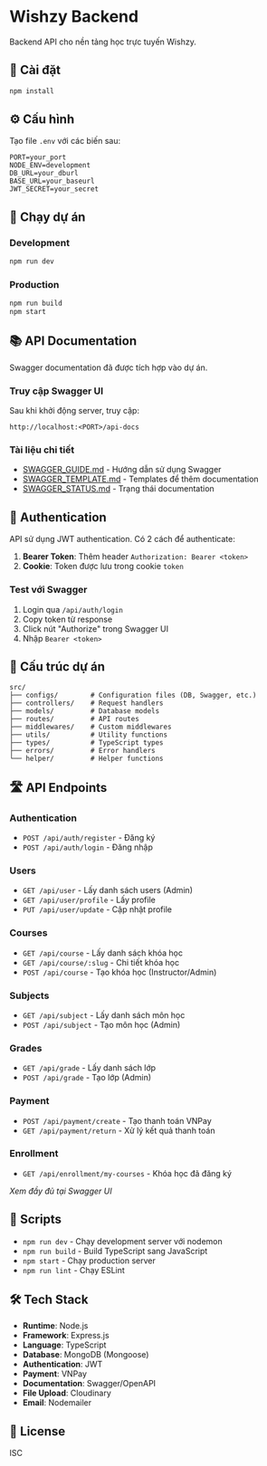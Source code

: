 # Wishzy Backend

Backend API cho nền tảng học trực tuyến Wishzy.

## 🚀 Cài đặt

```bash
npm install
```

## ⚙️ Cấu hình

Tạo file `.env` với các biến sau:

```env
PORT=your_port
NODE_ENV=development
DB_URL=your_dburl
BASE_URL=your_baseurl
JWT_SECRET=your_secret
```

## 🏃 Chạy dự án

### Development
```bash
npm run dev
```

### Production
```bash
npm run build
npm start
```

## 📚 API Documentation

Swagger documentation đã được tích hợp vào dự án.

### Truy cập Swagger UI
Sau khi khởi động server, truy cập:
```
http://localhost:<PORT>/api-docs
```

### Tài liệu chi tiết
- [SWAGGER_GUIDE.md](./SWAGGER_GUIDE.md) - Hướng dẫn sử dụng Swagger
- [SWAGGER_TEMPLATE.md](./SWAGGER_TEMPLATE.md) - Templates để thêm documentation
- [SWAGGER_STATUS.md](./SWAGGER_STATUS.md) - Trạng thái documentation

## 🔑 Authentication

API sử dụng JWT authentication. Có 2 cách để authenticate:

1. **Bearer Token**: Thêm header `Authorization: Bearer <token>`
2. **Cookie**: Token được lưu trong cookie `token`

### Test với Swagger
1. Login qua `/api/auth/login`
2. Copy token từ response
3. Click nút "Authorize" trong Swagger UI
4. Nhập `Bearer <token>`

## 📁 Cấu trúc dự án

```
src/
├── configs/        # Configuration files (DB, Swagger, etc.)
├── controllers/    # Request handlers
├── models/         # Database models
├── routes/         # API routes
├── middlewares/    # Custom middlewares
├── utils/          # Utility functions
├── types/          # TypeScript types
├── errors/         # Error handlers
└── helper/         # Helper functions
```

## 🛣️ API Endpoints

### Authentication
- `POST /api/auth/register` - Đăng ký
- `POST /api/auth/login` - Đăng nhập

### Users
- `GET /api/user` - Lấy danh sách users (Admin)
- `GET /api/user/profile` - Lấy profile
- `PUT /api/user/update` - Cập nhật profile

### Courses
- `GET /api/course` - Lấy danh sách khóa học
- `GET /api/course/:slug` - Chi tiết khóa học
- `POST /api/course` - Tạo khóa học (Instructor/Admin)

### Subjects
- `GET /api/subject` - Lấy danh sách môn học
- `POST /api/subject` - Tạo môn học (Admin)

### Grades
- `GET /api/grade` - Lấy danh sách lớp
- `POST /api/grade` - Tạo lớp (Admin)

### Payment
- `POST /api/payment/create` - Tạo thanh toán VNPay
- `GET /api/payment/return` - Xử lý kết quả thanh toán

### Enrollment
- `GET /api/enrollment/my-courses` - Khóa học đã đăng ký

*Xem đầy đủ tại Swagger UI*

## 🔧 Scripts

- `npm run dev` - Chạy development server với nodemon
- `npm run build` - Build TypeScript sang JavaScript
- `npm start` - Chạy production server
- `npm run lint` - Chạy ESLint

## 🛠️ Tech Stack

- **Runtime**: Node.js
- **Framework**: Express.js
- **Language**: TypeScript
- **Database**: MongoDB (Mongoose)
- **Authentication**: JWT
- **Payment**: VNPay
- **Documentation**: Swagger/OpenAPI
- **File Upload**: Cloudinary
- **Email**: Nodemailer

## 📝 License

ISC